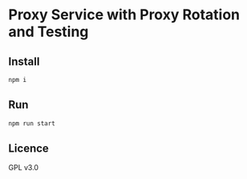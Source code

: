# Proxy Service with Proxy Rotation and Testing

## Install

```bash
npm i
```

## Run

```bash
npm run start
```

## Licence

GPL v3.0
